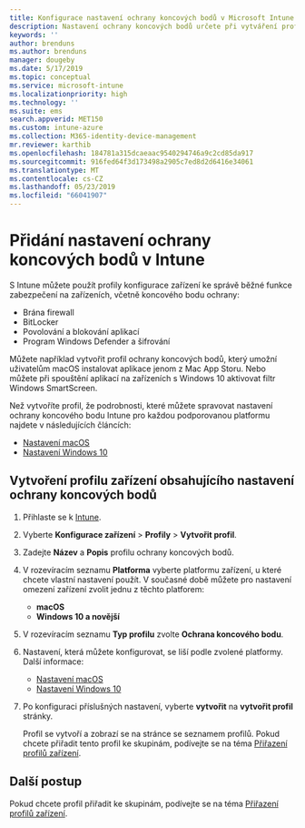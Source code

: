```yaml
---
title: Konfigurace nastavení ochrany koncových bodů v Microsoft Intune – Azure | Microsoft Docs
description: Nastavení ochrany koncových bodů určete při vytváření profilu zařízení s macOS nebo Windows 10 v Microsoft Intune.
keywords: ''
author: brenduns
ms.author: brenduns
manager: dougeby
ms.date: 5/17/2019
ms.topic: conceptual
ms.service: microsoft-intune
ms.localizationpriority: high
ms.technology: ''
ms.suite: ems
search.appverid: MET150
ms.custom: intune-azure
ms.collection: M365-identity-device-management
mr.reviewer: karthib
ms.openlocfilehash: 184781a315dcaeaac9540294746a9c2cd85da917
ms.sourcegitcommit: 916fed64f3d173498a2905c7ed8d2d6416e34061
ms.translationtype: MT
ms.contentlocale: cs-CZ
ms.lasthandoff: 05/23/2019
ms.locfileid: "66041907"
---
```

# <a name="add-endpoint-protection-settings-in-intune"></a>Přidání nastavení ochrany koncových bodů v Intune

S Intune můžete použít profily konfigurace zařízení ke správě běžné funkce zabezpečení na zařízeních, včetně koncového bodu ochrany:
- Brána firewall 
- BitLocker
- Povolování a blokování aplikací  
- Program Windows Defender a šifrování

Můžete například vytvořit profil ochrany koncových bodů, který umožní uživatelům macOS instalovat aplikace jenom z Mac App Storu. Nebo můžete při spouštění aplikací na zařízeních s Windows 10 aktivovat filtr Windows SmartScreen.

Než vytvoříte profil, že podrobnosti, které můžete spravovat nastavení ochrany koncového bodu Intune pro každou podporovanou platformu najdete v následujících článcích: 
   - [Nastavení macOS](endpoint-protection-macos.md)
   - [Nastavení Windows 10](endpoint-protection-windows-10.md)

## <a name="create-a-device-profile-containing-endpoint-protection-settings"></a>Vytvoření profilu zařízení obsahujícího nastavení ochrany koncových bodů

1. Přihlaste se k [Intune](https://go.microsoft.com/fwlink/?linkid=20909).
3. Vyberte **Konfigurace zařízení** > **Profily** > **Vytvořit profil**.
4. Zadejte **Název** a **Popis** profilu ochrany koncových bodů.
5. V rozevíracím seznamu **Platforma** vyberte platformu zařízení, u které chcete vlastní nastavení použít. V současné době můžete pro nastavení omezení zařízení zvolit jednu z těchto platforem:
   - **macOS**
   - **Windows 10 a novější**
6. V rozevíracím seznamu **Typ profilu** zvolte **Ochrana koncového bodu**. 
7. Nastavení, která můžete konfigurovat, se liší podle zvolené platformy. Další informace:
   - [Nastavení macOS](endpoint-protection-macos.md)
   - [Nastavení Windows 10](endpoint-protection-windows-10.md)  

8. Po konfiguraci příslušných nastavení, vyberte **vytvořit** na **vytvořit profil** stránky.

   Profil se vytvoří a zobrazí se na stránce se seznamem profilů. Pokud chcete přiřadit tento profil ke skupinám, podívejte se na téma [Přiřazení profilů zařízení](device-profile-assign.md).


## <a name="next-steps"></a>Další postup  

Pokud chcete profil přiřadit ke skupinám, podívejte se na téma [Přiřazení profilů zařízení](device-profile-assign.md).
